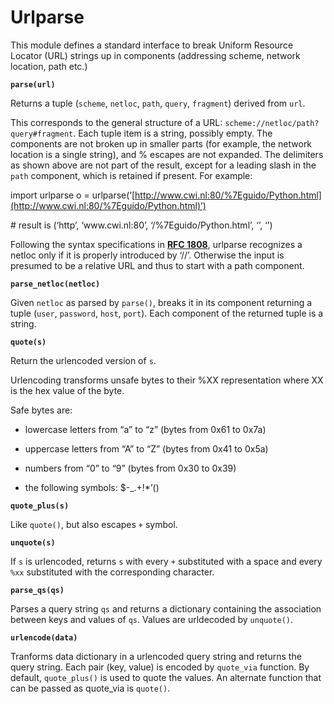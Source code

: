 # Urlparse

This module defines a standard interface to break Uniform Resource Locator (URL)
strings up in components (addressing scheme, network location, path etc.)


**`parse(url)`**

Returns a tuple (```scheme```, ```netloc```, ```path```, ```query```, ```fragment```) derived from ```url```.

This corresponds to the general structure of a URL: `scheme://netloc/path?query#fragment`.
Each tuple item is a string, possibly empty. The components are not broken up in
smaller parts (for example, the network location is a single string), and %
escapes are not expanded. The delimiters as shown above are not part of the
result, except for a leading slash in the ```path``` component, which is retained if
present.  For example:

import urlparse
o = urlparse(‘[http://www.cwi.nl:80/%7Eguido/Python.html](http://www.cwi.nl:80/%7Eguido/Python.html)’)

<p># result is (‘http’, ‘www.cwi.nl:80’, ‘/%7Eguido/Python.html’, ‘’, ‘’)</p>

Following the syntax specifications in [**RFC 1808**](https://tools.ietf.org/html/rfc1808.html), urlparse recognizes
a netloc only if it is properly introduced by ‘//’.  Otherwise the
input is presumed to be a relative URL and thus to start with
a path component.


**`parse_netloc(netloc)`**

Given ```netloc``` as parsed by `parse()`, breaks it in its component returning a tuple (```user```, ```password```, ```host```, ```port```).
Each component of the returned tuple is a string.


**`quote(s)`**

Return the urlencoded version of ```s```.

Urlencoding transforms unsafe bytes to their %XX representation where XX is the hex value of the byte.

Safe bytes are:


* lowercase letters from “a” to “z” (bytes from 0x61 to 0x7a)


* uppercase letters from “A” to “Z” (bytes from 0x41 to 0x5a)


* numbers from “0” to “9” (bytes from 0x30 to 0x39)


* the following symbols: $-_.+!\*’()


**`quote_plus(s)`**

Like `quote()`, but also escapes `+` symbol.


**`unquote(s)`**

If ```s``` is urlencoded, returns ```s``` with every `+` substituted with a space and every `%xx` substituted with the corresponding character.


**`parse_qs(qs)`**

Parses a query string ```qs``` and returns a dictionary containing the association between keys and values of ```qs```.
Values are urldecoded by `unquote()`.


**`urlencode(data)`**

Tranforms data dictionary in a urlencoded query string and returns the query string.
Each pair (key, value) is encoded by ```quote_via``` function.
By default, `quote_plus()` is used to quote the values.
An alternate function that can be passed as quote_via is `quote()`.
<!--stackedit_data:
eyJoaXN0b3J5IjpbNjI2NjIwMjkyLDEyNTA3NTExNzJdfQ==
-->